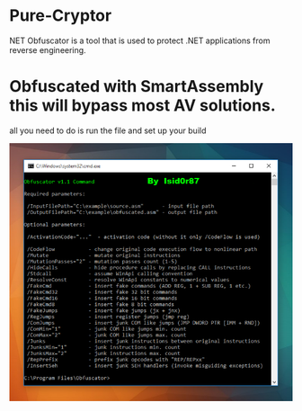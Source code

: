 # Pure-Cryptor
NET Obfuscator is a tool that is used to protect .NET applications from reverse engineering.

# Obfuscated with SmartAssembly this will bypass most AV solutions.
all you need to do is run the file and set up your build

![Image alt](https://github.com/Isid0r87/Pure-Cryptor/blob/main/obfuscator.png)
